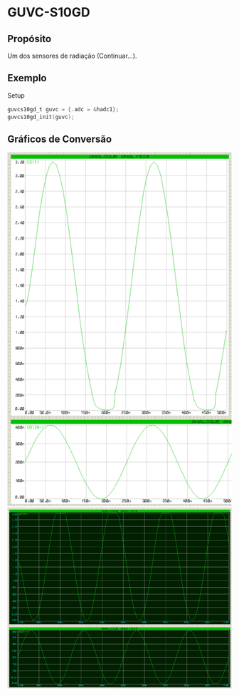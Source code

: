 # GUVC-S10GD

## Propósito
Um dos sensores de radiação (Continuar...). 

## Exemplo
Setup
```c
guvcs10gd_t guvc = {.adc = &hadc1};
guvcs10gd_init(guvc);
```

## Gráficos de Conversão

![grafico normal](https://github.com/CarlosCraveiro/Drivers/blob/GUVC-S10GD/GUVC-S10GD/README_images/tension_current_relation_1.png)
![grafico inverso](https://github.com/CarlosCraveiro/Drivers/blob/GUVC-S10GD/GUVC-S10GD/README_images/tension_current_relation_2.png)

